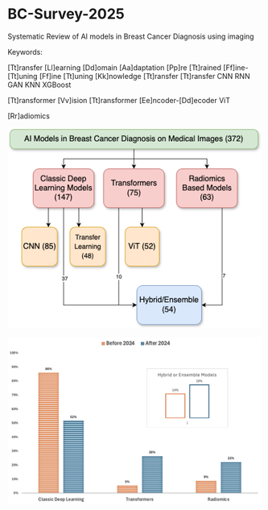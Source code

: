 # BC-Survey-2025
Systematic Review of AI models in Breast Cancer Diagnosis using imaging

Keywords:

[Tt]ransfer [Ll]earning
[Dd]omain [Aa]daptation
[Pp]re [Tt]rained
[Ff]ine-[Tt]uning
[Ff]ine [Tt]uning
[Kk]nowledge [Tt]ransfer
[Tt]ransfer
CNN
RNN
GAN
KNN
XGBoost

[Tt]ransformer
[Vv]ision [Tt]ransformer
[Ee]ncoder-[Dd]ecoder
ViT

[Rr]adiomics

![After 2024 Taxonomy](fig/taxonomy.png)

![Comparison bw Before and After 2024](fig/Histogram.png)